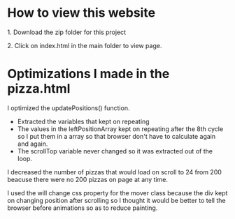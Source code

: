 <h1>How to view this website</h1>
<p>1. Download the zip folder for this project</p>
<p>2. Click on index.html in the main folder to view page.</p>
<h1>Optimizations I made in the pizza.html</h1>
<p>I optimized the updatePositions() function.
<ul>
	<li>Extracted the variables that kept on repeating</li>
	<li>The values in the leftPositionArray kept on repeating after the 8th cycle so I put them in a array so that browser don't have to calculate again and again.</li>
	<li>The scrollTop variable never changed so it was extracted out of the loop.</li>
</ul>
</p>
<p>I decreased the number of pizzas that would load on scroll to 24 from 200 beacuse there were no 200 pizzas on page at any time.</p>
<p>I used the will change css property for the mover class because the div kept on changing position after scrolling so I thought it would be better to tell the browser before animations so as to reduce painting.</p>
